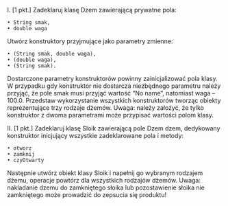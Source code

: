 I. [1 pkt.] Zadeklaruj klasę Dzem zawierającą prywatne pola:

    • String smak,
    • double waga

Utwórz konstruktory przyjmujące jako parametry zmienne:

    • (String smak, double waga),
    • (double waga),
    • (String smak).

Dostarczone parametry konstruktorów powinny zainicjalizować pola klasy. W przypadku
gdy konstruktor nie dostarcza niezbędnego parametru należy przyjąć, że pole
smak musi przyjąć wartość “No name”, natomiast waga – 100.0.
Przedstaw wykorzystanie wszystkich konstruktorów tworząc obiekty reprezentujące
trzy rodzaje dżemów.
Uwaga: należy założyć, że tylko konstruktor z dwoma parametrami może przypisać
wartości polom klasy.

II. [1 pkt.] Zadeklaruj klasę Sloik zawierającą pole Dzem dzem, dedykowany konstruktor
inicjujący wszystkie zadeklarowane pola i metody:

    • otworz
    • zamknij
    • czyOtwarty

Następnie utwórz obiekt klasy Sloik i napełnij go wybranym rodzajem dżemu, operacje
powtórz dla wszystkich rodzajów dżemów.
Uwaga: nakladanie dzemu do zamkniętego słoika lub pozostawienie słoika nie zamkniętego
może prowadzić do zepsucia się produktu!
